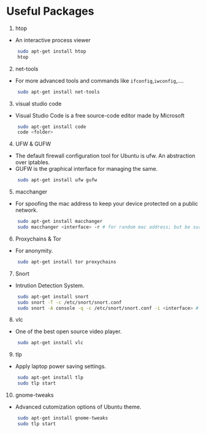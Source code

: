 # Useful Packages

1. htop 
- An interactive process viewer

```bash
    sudo apt-get install htop
    htop
```

2. net-tools
- For more advanced tools and commands like `ifconfig`,`iwconfig`,....
```bash
    sudo apt-get install net-tools
```

3. visual studio code
- Visual Studio Code is a free source-code editor made by Microsoft 
```bash
    sudo apt-get install code 
    code <folder>
```

4. UFW & GUFW
- The default firewall configuration tool for Ubuntu is ufw. An abstraction over iptables.
- GUFW is the graphical interface for managing the same.
```bash
    sudo apt-get install ufw gufw 
```

5. macchanger
- For spoofing the mac address to keep your device protected on a public network.
```bash
    sudo apt-get install macchanger
    sudo macchanger <interface> -r # for random mac address; but be sure interface is not active before.
```

6. Proxychains & Tor
- For anonymity.
```bash
    sudo apt-get install tor proxychains
```

7. Snort
- Intrution Detection System.
```bash
    sudo apt-get install snort
    sudo snort -T -c /etc/snort/snort.conf
    sudo snort -A console -q -c /etc/snort/snort.conf -i <interface> # Run Snort in IDS mode 

```

8. vlc
- One of the best open source video player.
```bash
    sudo apt-get install vlc
```

9. tlp
- Apply laptop power saving settings.
```bash
    sudo apt-get install tlp
    sudo tlp start
```

10. gnome-tweaks
- Advanced cutomization options of Ubuntu theme.
```bash
    sudo apt-get install gnome-tweaks
    sudo tlp start
```